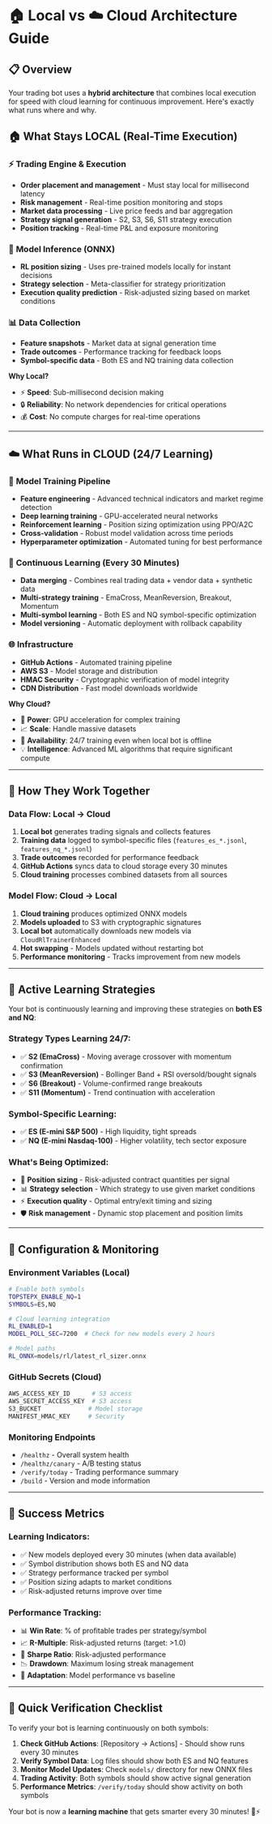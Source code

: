 # 🏠 Local vs ☁️ Cloud Architecture Guide

## 📋 Overview

Your trading bot uses a **hybrid architecture** that combines local execution for speed with cloud learning for continuous improvement. Here's exactly what runs where and why.

## 🏠 **What Stays LOCAL (Real-Time Execution)**

### ⚡ **Trading Engine & Execution**
- **Order placement and management** - Must stay local for millisecond latency
- **Risk management** - Real-time position monitoring and stops
- **Market data processing** - Live price feeds and bar aggregation  
- **Strategy signal generation** - S2, S3, S6, S11 strategy execution
- **Position tracking** - Real-time P&L and exposure monitoring

### 🧠 **Model Inference (ONNX)**
- **RL position sizing** - Uses pre-trained models locally for instant decisions
- **Strategy selection** - Meta-classifier for strategy prioritization
- **Execution quality prediction** - Risk-adjusted sizing based on market conditions

### 📊 **Data Collection**
- **Feature snapshots** - Market data at signal generation time
- **Trade outcomes** - Performance tracking for feedback loops
- **Symbol-specific data** - Both ES and NQ training data collection

**Why Local?** 
- ⚡ **Speed**: Sub-millisecond decision making
- 🔒 **Reliability**: No network dependencies for critical operations
- 💰 **Cost**: No compute charges for real-time operations

---

## ☁️ **What Runs in CLOUD (24/7 Learning)**

### 🤖 **Model Training Pipeline**
- **Feature engineering** - Advanced technical indicators and market regime detection
- **Deep learning training** - GPU-accelerated neural networks
- **Reinforcement learning** - Position sizing optimization using PPO/A2C
- **Cross-validation** - Robust model validation across time periods
- **Hyperparameter optimization** - Automated tuning for best performance

### 🔄 **Continuous Learning (Every 30 Minutes)**
- **Data merging** - Combines real trading data + vendor data + synthetic data
- **Multi-strategy training** - EmaCross, MeanReversion, Breakout, Momentum
- **Multi-symbol learning** - Both ES and NQ symbol-specific optimization
- **Model versioning** - Automatic deployment with rollback capability

### 🌐 **Infrastructure**
- **GitHub Actions** - Automated training pipeline
- **AWS S3** - Model storage and distribution
- **HMAC Security** - Cryptographic verification of model integrity
- **CDN Distribution** - Fast model downloads worldwide

**Why Cloud?**
- 🚀 **Power**: GPU acceleration for complex training
- 📈 **Scale**: Handle massive datasets
- 🔄 **Availability**: 24/7 training even when local bot is offline
- 💡 **Intelligence**: Advanced ML algorithms that require significant compute

---

## 🔄 **How They Work Together**

### **Data Flow: Local → Cloud**
1. **Local bot** generates trading signals and collects features
2. **Training data** logged to symbol-specific files (`features_es_*.jsonl`, `features_nq_*.jsonl`)
3. **Trade outcomes** recorded for performance feedback
4. **GitHub Actions** syncs data to cloud storage every 30 minutes
5. **Cloud training** processes combined datasets from all sources

### **Model Flow: Cloud → Local**
1. **Cloud training** produces optimized ONNX models
2. **Models uploaded** to S3 with cryptographic signatures
3. **Local bot** automatically downloads new models via `CloudRlTrainerEnhanced`
4. **Hot swapping** - Models updated without restarting bot
5. **Performance monitoring** - Tracks improvement from new models

---

## 🎯 **Active Learning Strategies**

Your bot is continuously learning and improving these strategies on **both ES and NQ**:

### **Strategy Types Learning 24/7:**
- ✅ **S2 (EmaCross)** - Moving average crossover with momentum confirmation
- ✅ **S3 (MeanReversion)** - Bollinger Band + RSI oversold/bought signals  
- ✅ **S6 (Breakout)** - Volume-confirmed range breakouts
- ✅ **S11 (Momentum)** - Trend continuation with acceleration

### **Symbol-Specific Learning:**
- ✅ **ES (E-mini S&P 500)** - High liquidity, tight spreads
- ✅ **NQ (E-mini Nasdaq-100)** - Higher volatility, tech sector exposure

### **What's Being Optimized:**
- 🎯 **Position sizing** - Risk-adjusted contract quantities per signal
- 📊 **Strategy selection** - Which strategy to use given market conditions  
- ⚡ **Execution quality** - Optimal entry/exit timing and sizing
- 🛡️ **Risk management** - Dynamic stop placement and position limits

---

## 🔧 **Configuration & Monitoring**

### **Environment Variables (Local)**
```bash
# Enable both symbols
TOPSTEPX_ENABLE_NQ=1
SYMBOLS=ES,NQ

# Cloud learning integration  
RL_ENABLED=1
MODEL_POLL_SEC=7200  # Check for new models every 2 hours

# Model paths
RL_ONNX=models/rl/latest_rl_sizer.onnx
```

### **GitHub Secrets (Cloud)**
```bash
AWS_ACCESS_KEY_ID      # S3 access
AWS_SECRET_ACCESS_KEY  # S3 access  
S3_BUCKET             # Model storage
MANIFEST_HMAC_KEY     # Security
```

### **Monitoring Endpoints**
- `/healthz` - Overall system health
- `/healthz/canary` - A/B testing status
- `/verify/today` - Trading performance summary
- `/build` - Version and mode information

---

## 🎯 **Success Metrics**

### **Learning Indicators:**
- ✅ New models deployed every 30 minutes (when data available)
- ✅ Symbol distribution shows both ES and NQ data
- ✅ Strategy performance tracked per symbol
- ✅ Position sizing adapts to market conditions
- ✅ Risk-adjusted returns improve over time

### **Performance Tracking:**
- 📊 **Win Rate**: % of profitable trades per strategy/symbol
- 📈 **R-Multiple**: Risk-adjusted returns (target: >1.0)
- 🎯 **Sharpe Ratio**: Risk-adjusted performance
- 📉 **Drawdown**: Maximum losing streak management
- 🔄 **Adaptation**: Model performance vs baseline

---

## 🚀 **Quick Verification Checklist**

To verify your bot is learning continuously on both symbols:

1. **Check GitHub Actions**: [Repository → Actions] - Should show runs every 30 minutes
2. **Verify Symbol Data**: Log files should show both ES and NQ features
3. **Monitor Model Updates**: Check `models/` directory for new ONNX files
4. **Trading Activity**: Both symbols should show active signal generation
5. **Performance Metrics**: `/verify/today` should show activity on both symbols

Your bot is now a **learning machine** that gets smarter every 30 minutes! 🧠⚡